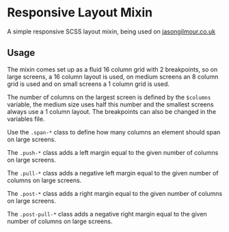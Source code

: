# Responsive Layout Mixin
A simple responsive SCSS layout mixin, being used on [jasongilmour.co.uk](http://jasongilmour.co.uk)

## Usage
The mixin comes set up as a fluid 16 column grid with 2 breakpoints, so on large screens, a 16 column layout is used, on medium screens an 8 column grid is used and on small screens a 1 column grid is used.

The number of columns on the largest screen is defined by the `$columns` variable, the medium size uses half this number and the smallest screens always use a 1 column layout. The breakpoints can also be changed in the variables file.

Use the `.span-*` class to define how many columns an element should span on large screens.

The `.push-*` class adds a left margin equal to the given number of columns on large screens.

The `.pull-*` class adds a negative left margin equal to the given number of columns on large screens.

The `.post-*` class adds a right margin equal to the given number of columns on large screens.

The `.post-pull-*` class adds a negative right margin equal to the given number of columns on large screens.